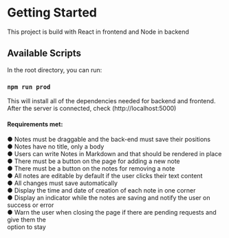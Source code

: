 # Getting Started

This project is build with React in frontend and Node in backend

## Available Scripts

In the root directory, you can run:

### `npm run prod`

This will install all of the dependencies needed for backend and frontend. After the server is connected, check (http://localhost:5000)

#### Requirements met:

● Notes must be draggable and the back-end must save their positions\
● Notes have no title, only a body\
● Users can write Notes in Markdown and that should be rendered in place\
● There must be a button on the page for adding a new note\
● There must be a button on the notes for removing a note\
● All notes are editable by default if the user clicks their text content\
● All changes must save automatically\
● Display the time and date of creation of each note in one corner\
● Display an indicator while the notes are saving and notify the user on success or error\
● Warn the user when closing the page if there are pending requests and give them the\
option to stay
